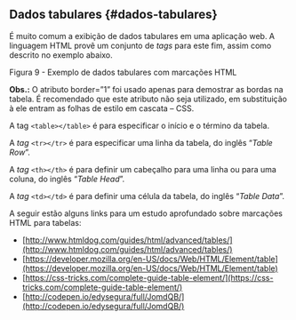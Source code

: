 ## Dados tabulares {#dados-tabulares}

É muito comum a exibição de dados tabulares em uma aplicação web. A linguagem HTML provê um conjunto de _tags_ para este fim, assim como descrito no exemplo abaixo.

Figura 9 - Exemplo de dados tabulares com marcações HTML

**Obs.:** O atributo border=”1” foi usado apenas para demostrar as bordas na tabela. É recomendado que este atributo não seja utilizado, em substituição à ele entram as folhas de estilo em cascata – CSS.

A tag `<table></table>` é para especificar o início e o término da tabela.

A _tag_ `<tr></tr>` é para especificar uma linha da tabela, do inglês “_Table Row_”.

A _tag_ `<th></th>` é para definir um cabeçalho para uma linha ou para uma coluna, do inglês “_Table Head_”.

A _tag_ `<td></td>` é para definir uma célula da tabela, do inglês “_Table Data_”.

A seguir estão alguns links para um estudo aprofundado sobre marcações HTML para tabelas:

* [http://www.htmldog.com/guides/html/advanced/tables/](http://www.htmldog.com/guides/html/advanced/tables/)
* [https://developer.mozilla.org/en-US/docs/Web/HTML/Element/table](https://developer.mozilla.org/en-US/docs/Web/HTML/Element/table)
* [https://css-tricks.com/complete-guide-table-element/](https://css-tricks.com/complete-guide-table-element/)
* [http://codepen.io/edysegura/full/JomdQB/](http://codepen.io/edysegura/full/JomdQB/)



